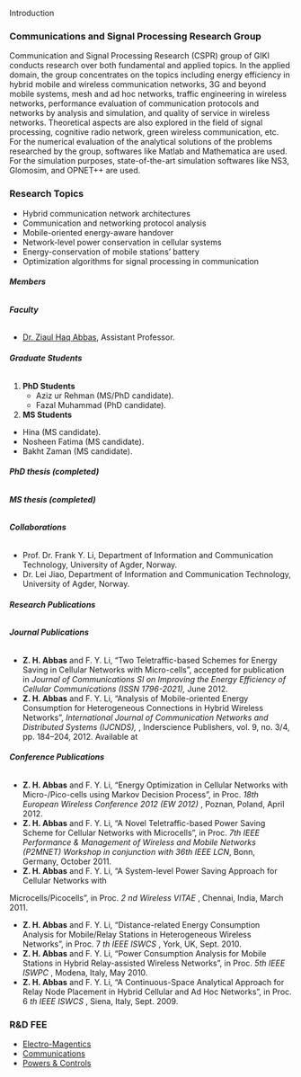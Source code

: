 Introduction
### Communications and Signal Processing Research Group
Communication and Signal Processing Research (CSPR) group of GIKI conducts research over both fundamental and applied topics. In the applied domain, the group concentrates on the topics including energy efficiency in hybrid mobile and wireless communication networks, 3G and beyond mobile systems, mesh and ad hoc networks, traffic engineering in wireless networks, performance evaluation of communication protocols and networks by analysis and simulation, and quality of service in wireless networks. Theoretical aspects are also explored in the field of signal processing, cognitive radio network, green wireless communication, etc.
For the numerical evaluation of the analytical solutions of the problems researched by the group, softwares like Matlab and Mathematica are used. For the simulation purposes, state-of-the-art simulation softwares like NS3, Glomosim, and OPNET++ are used.
### Research Topics
  * Hybrid communication network architectures
  * Communication and networking protocol analysis
  * Mobile-oriented energy-aware handover
  * Network-level power conservation in cellular systems
  * Energy-conservation of mobile stations’ battery
  * Optimization algorithms for signal processing in communication


###### **Members**
###### **Faculty**
  * [Dr. Ziaul Haq Abbas](https://www.giki.edu.pk/Faculty/Zia-ul-Haq-Abbas), Assistant Professor.


###### **Graduate Students**
  1. **PhD Students**
     * Aziz ur Rehman (MS/PhD candidate).
     * Fazal Muhammad (PhD candidate).
  2. **MS Students**


  * Hina (MS candidate).
  * Nosheen Fatima (MS candidate).
  * Bakht Zaman (MS candidate).


###### **PhD thesis (completed)**
###### **MS thesis (completed)**
###### **Collaborations**
  * Prof. Dr. Frank Y. Li, Department of Information and Communication Technology, University of Agder, Norway.
  * Dr. Lei Jiao, Department of Information and Communication Technology, University of Agder, Norway.


###### **Research Publications**
###### **Journal Publications**
  * **Z. H. Abbas** and F. Y. Li, “Two Teletraffic-based Schemes for Energy Saving in Cellular Networks with Micro-cells”, accepted for publication in  _Journal of Communications SI on Improving the Energy Efficiency of Cellular Communications (ISSN 1796-2021),_ June 2012.
  * **Z. H. Abbas** and F. Y. Li, “Analysis of Mobile-oriented Energy Consumption for Heterogeneous Connections in Hybrid Wireless Networks”,  _International Journal of Communication Networks and Distributed Systems (IJCNDS),_ , Inderscience Publishers, vol. 9, no. 3/4, pp. 184–204, 2012. Available at 


###### **Conference Publications**
  * **Z. H. Abbas** and F. Y. Li, “Energy Optimization in Cellular Networks with Micro-/Pico-cells using Markov Decision Process”, in Proc.  _18th European Wireless Conference 2012 (EW 2012)_ , Poznan, Poland, April 2012.
  * **Z. H. Abbas** and F. Y. Li, “A Novel Teletraffic-based Power Saving Scheme for Cellular Networks with Microcells”, in Proc.  _7th IEEE Performance & Management of Wireless and Mobile Networks (P2MNET) Workshop in conjunction with 36th IEEE LCN_, Bonn, Germany, October 2011.
  * **Z. H. Abbas** and F. Y. Li, “A System-level Power Saving Approach for Cellular Networks with


Microcells/Picocells”, in Proc.  _2_ _nd_ _Wireless VITAE_ , Chennai, India, March 2011.
  * **Z. H. Abbas** and F. Y. Li, “Distance-related Energy Consumption Analysis for Mobile/Relay Stations in Heterogeneous Wireless Networks”, in Proc. 7 _th IEEE ISWCS_ , York, UK, Sept. 2010.
  * **Z. H. Abbas** and F. Y. Li, “Power Consumption Analysis for Mobile Stations in Hybrid Relay-assisted Wireless Networks”, in Proc.  _5th IEEE ISWPC_ , Modena, Italy, May 2010.
  * **Z. H. Abbas** and F. Y. Li, “A Continuous-Space Analytical Approach for Relay Node Placement in Hybrid Cellular and Ad Hoc Networks”, in Proc. 6 _th IEEE ISWCS_ , Siena, Italy, Sept. 2009.


### R&D FEE
  * [Electro-Magentics](https://giki.edu.pk/rd/rd-fee/elecro-magentics/)
  * [Communications](https://giki.edu.pk/rd/rd-fee/communications/)
  * [Powers & Controls](https://giki.edu.pk/rd/rd-fee/powers-controls/)


